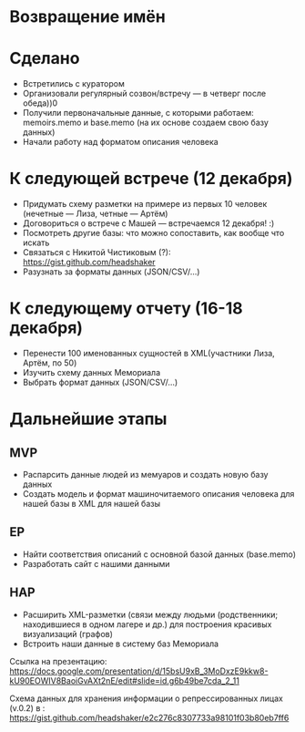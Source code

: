 # Возвращение имён

# Сделано 

* Встретились с куратором
* Организовали регулярный созвон/встречу — в четверг после обеда))0
* Получили первоначальные данные, с которыми работаем: memoirs.memo и base.memo (на их основе создаем свою базу данных)
* Начали работу над форматом описания человека

# К следующей встрече (12 декабря)

* Придумать схему разметки на примере из первых 10 человек (нечетные — Лиза, четные — Артём)
* Договориться о встрече с Машей — встречаемся 12 декабря! :)
* Посмотреть другие базы: что можно сопоставить, как вообще что искать
* Связаться с Никитой Чистиковым (?): https://gist.github.com/headshaker
* Разузнать за форматы данных (JSON/CSV/...)

# К следующему отчету (16-18 декабря)

* Перенести 100 именованных сущностей в XML(участники Лиза, Артём, по 50)
* Изучить схему данных Мемориала
* Выбрать формат данных (JSON/CSV/...)

# Дальнейшие этапы 
## MVP
* Распарсить данные людей из мемуаров  и создать новую базу данных 
* Создать модель и формат машиночитаемого описания человека для нашей базы в XML для нашей базы

## EP
* Найти соответствия описаний с основной базой данных (base.memo) 
* Разработать сайт с нашими данными

## HAP
* Расширить XML-разметки (связи между людьми (родственники; находившиеся в одном лагере и др.) для построения красивых визуализаций (графов)
* Встроить наши данные в систему баз Мемориала

Ссылка на презентацию: https://docs.google.com/presentation/d/15bsU9xB_3MoDxzE9kkw8-kU90EOWIV8BaoiGvAXt2nE/edit#slide=id.g6b49be7cda_2_11

Схема данных для хранения информации о репрессированных лицах (v.0.2) в : https://gist.github.com/headshaker/e2c276c8307733a98101f03b80eb7ff6
